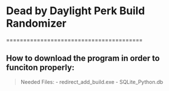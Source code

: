# Dead by Daylight Perk Build Randomizer

========================================

## How to download the program in order to funciton properly:

> Needed Files:
    - redirect_add_build.exe
    - SQLite_Python.db